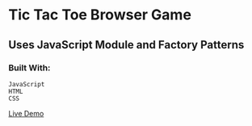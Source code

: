 # Tic Tac Toe Browser Game

## Uses JavaScript Module and Factory Patterns

### Built With:
    JavaScript
    HTML
    CSS

[Live Demo](https://isabelleann.github.io/TICTACTOE/)
